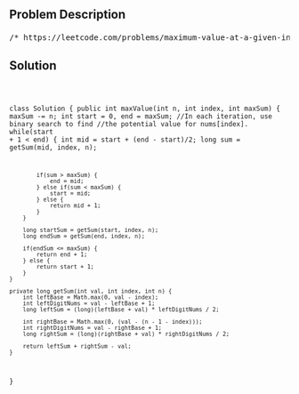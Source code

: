 <!--
<style>
  body { font-family: Arial, sans-serif; }
  .container { max-width: 700px; margin: 0 auto; padding: 10px; }
  .comment-block { background-color: #f9f9f9; padding: 10px; border-left: 5px solid #ccc; overflow-wrap: break-word; white-space: pre-wrap; }
  .code-block { background-color: #f4f4f4; padding: 10px; border: 1px solid #ddd; overflow-wrap: break-word; white-space: pre-wrap; }
</style>
-->

<div class='container'>
<h2>Problem Description</h2>
<div class='comment-block'>
<pre>
/* https://leetcode.com/problems/maximum-value-at-a-given-index-in-a-bounded-array/description/You are given three positive integers: n, index, and maxSum.You want to construct an array nums (0-indexed) that satisfiesthe following conditions:nums.length == nnums[i] is a positive integer where 0 <= i < n.abs(nums[i] - nums[i+1]) <= 1 where 0 <= i < n-1.The sum of all the elements of nums does not exceed maxSum.nums[index] is maximized.Return nums[index] of the constructed array.Note that abs(x) equals x if x >= 0, and -x otherwise.Example 1:Input: n = 4, index = 2,  maxSum = 6Output: 2Explanation: nums = [1,2,2,1] is one array that satisfies allthe conditions.There are no arrays that satisfy all the conditionsand have nums[2] == 3,so 2 is the maximum nums[2].Example 2:Input: n = 6, index = 1,  maxSum = 10Output: 3Constraints:1 <= n <= maxSum <= 1090 <= index < n*/        /*        Forming two arithmetic sequences.        One sequence increases towards index, and the other decreases awayfrom it.                （首项 加 末项）乘以 项数 除以2        */</pre>
</div>

<h2>Solution</h2>
<div class='code-block'>
<pre><code class='language-java'>

class Solution {
    public int maxValue(int n, int index, int maxSum) {
        maxSum -= n;
        int start = 0, end = maxSum;
        //In each iteration, use binary search to find 
        //the potential value for nums[index].
        while(start + 1 < end) {
            int mid = start + (end - start)/2;
            long sum = getSum(mid, index, n);

            if(sum > maxSum) {
                end = mid;
            } else if(sum < maxSum) {
                start = mid;
            } else {
                return mid + 1;
            }
        }

        long startSum = getSum(start, index, n);
        long endSum = getSum(end, index, n);

        if(endSum <= maxSum) {
            return end + 1;
        } else {
            return start + 1;
        }
    }

    private long getSum(int val, int index, int n) {
        int leftBase = Math.max(0, val - index);
        int leftDigitNums = val - leftBase + 1;
        long leftSum = (long)(leftBase + val) * leftDigitNums / 2;

        int rightBase = Math.max(0, (val - (n - 1 - index)));
        int rightDigitNums = val - rightBase + 1;
        long rightSum = (long)(rightBase + val) * rightDigitNums / 2;

        return leftSum + rightSum - val;
    }
}</code></pre>
</div>
</div>
